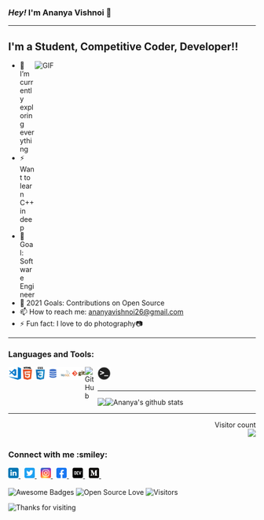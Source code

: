 ### <i>Hey!</i> I'm Ananya Vishnoi 👋
___________________________________________

## I'm a Student, Competitive Coder, Developer!!
 
<img align="right" alt="GIF" width="450" height="450" src="https://media.giphy.com/media/fAnzw6YK33jMwzp5wp/giphy.gif" />

- 🌱 I’m currently exploring everything
- ⚡️ Want to learn C++ in deep
- 👯 Goal: Software Engineer
- 🥅 2021 Goals: Contributions on Open Source 
- 📫 How to reach me: ananyavishnoi26@gmail.com
- ⚡ Fun fact: I love to do photography📷 

_____________________________
### Languages and Tools:
<img align="left" alt="Visual Studio Code" width="26px" src="https://raw.githubusercontent.com/github/explore/80688e429a7d4ef2fca1e82350fe8e3517d3494d/topics/visual-studio-code/visual-studio-code.png" />
<img align="left" alt="HTML5" width="26px" src="https://raw.githubusercontent.com/github/explore/80688e429a7d4ef2fca1e82350fe8e3517d3494d/topics/html/html.png" />
<img align="left" alt="CSS3" width="26px" src="https://raw.githubusercontent.com/github/explore/80688e429a7d4ef2fca1e82350fe8e3517d3494d/topics/css/css.png" />
<img align="left" alt="SQL" width="26px" src="https://raw.githubusercontent.com/github/explore/80688e429a7d4ef2fca1e82350fe8e3517d3494d/topics/sql/sql.png" />
<img align="left" alt="MySQL" width="26px" src="https://raw.githubusercontent.com/github/explore/80688e429a7d4ef2fca1e82350fe8e3517d3494d/topics/mysql/mysql.png" />
<img align="left" alt="Git" width="26px" src="https://raw.githubusercontent.com/github/explore/80688e429a7d4ef2fca1e82350fe8e3517d3494d/topics/git/git.png" />
<img align="left" alt="GitHub" width="26px" src="https://github.githubassets.com/images/modules/logos_page/Octocat.png" />
<img align="left" alt="Terminal" width="26px" src="https://raw.githubusercontent.com/github/explore/80688e429a7d4ef2fca1e82350fe8e3517d3494d/topics/terminal/terminal.png" />

<br />
<br />

___________________
![Ananya's github stats](https://github-readme-stats.vercel.app/api?username=ananya26-vishnoi&show_icons=true&hide_border=true)
  <a href="https://github.com/ananya26-vishnoi" align="right">
  <img align="left" src="https://github-readme-stats.vercel.app/api/top-langs/?username=ananya26-vishnoi&theme=light&hide_langs_below=1" />
</a>
___________________________
<p align="right"> 
  Visitor count<br>
  <img src="https://profile-counter.glitch.me/ananya26-vishnoi/count.svg" />
</p>

<h3 align="left">Connect with me :smiley:</h3>
<p align="left">
  <a href="https://www.linkedin.com/in/ananya-vishnoi-5980531b3/">
  <img alt="Ananya's Linkedin" width="21px" src="https://raw.githubusercontent.com/edent/SuperTinyIcons/099dc12b59179d07d534069bc8551718f786d91a/images/svg/linkedin.svg" />
  </a>&nbsp
  <a href="https://twitter.com/AnanyaVishnoi3">
    <img alt="Ananya's Twitter" width="21px" src="https://raw.githubusercontent.com/edent/SuperTinyIcons/099dc12b59179d07d534069bc8551718f786d91a/images/svg/twitter.svg" />
  </a>&nbsp
  <a href="https://www.instagram.com/_ananya_vishnoi_/">
    <img alt="Ananya's Instagram" width="21px" src="https://raw.githubusercontent.com/edent/SuperTinyIcons/099dc12b59179d07d534069bc8551718f786d91a/images/svg/instagram.svg" />
  </a>&nbsp
  <a href="https://www.facebook.com/ananya.vishnoi.144/">
    <img alt="Ananya's Facebook" width="21px" src="https://raw.githubusercontent.com/edent/SuperTinyIcons/099dc12b59179d07d534069bc8551718f786d91a/images/svg/facebook.svg"/>
  </a>&nbsp
  <a href="https://dev.to/ananya26vishnoi">
    <img alt="Ananya's DEV" width="21px" src="https://raw.githubusercontent.com/edent/SuperTinyIcons/099dc12b59179d07d534069bc8551718f786d91a/images/svg/dev_to.svg" />
  </a>&nbsp
  <a href="https://medium.com/@ananyavishnoi">
    <img alt="Ananya's Medium" width="21px" src="https://raw.githubusercontent.com/edent/SuperTinyIcons/099dc12b59179d07d534069bc8551718f786d91a/images/svg/medium.svg" />
  </a>&nbsp
  <br /><br />
  <a>
    <img alt="Awesome Badges" src="https://img.shields.io/badge/badges-awesome-green.svg" />
  </a>
  <a>
    <img alt="Open Source Love" src="https://badges.frapsoft.com/os/v2/open-source.svg?v=103" />
  </a>
  <a>
    <img alt="Visitors" src="https://visitor-badge.glitch.me/badge?page_id=coder-KO.coder-KO" />
  </a>
</p> 

<img height="120" alt="Thanks for visiting " width="100%" src="https://raw.githubusercontent.com/BrunnerLivio/brunnerlivio/master/images/marquee.svg" />

